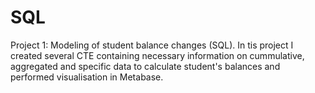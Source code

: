 # SQL
Project 1: Modeling of student balance changes (SQL). In tis project I created several CTE containing necessary information on cummulative, aggregated and specific data to calculate student's balances and performed visualisation in Metabase.

